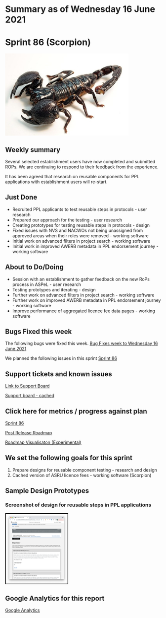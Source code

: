 # Summary as of Wednesday 16 June 2021 

# Sprint 86 (Scorpion)

![Emperor Scorpion](graphs/emperor_scorpion.jpg)

## Weekly summary
Several selected establishment users have now completed and submitted ROPs. We are continuing to respond to their feedback from the experience. 

It has been agreed that research on reusable components for PPL applications with establishment users will re-start. 

## Just Done
* Recruited PPL applicants to test reusable steps in protocols - user research
* Prepared our approach for the testing - user research
* Creating prototypes for testing reusable steps in protocols  - design
* Fixed issues with NVS and NACWOs not being unassigned from approved areas when their roles were removed - working software
* Initial work on advanced filters in project search - working software
* Initial work in improved AWERB metadata in PPL endorsement journey - working software

## About to Do/Doing
* Session with an establishment to gather feedback on the new RoPs process in ASPeL - user research
* Testing prototypes and iterating - design
* Further work on advanced filters in project search - working software
* Further work on improved AWERB metadata in PPL endorsement journey - working software
* Improve performance of aggregated licence fee data pages - working software

## Bugs Fixed this week
The following bugs were fixed this week.
[Bug Fixes week to Wednesday 16 June 2021](graphs/bugs16062021.png)

We planned the following issues in this sprint 
[Sprint 86](graphs/sprint16062021.png)

## Support tickets and known issues
[Link to Support Board](https://collaboration.homeoffice.gov.uk/jira/secure/RapidBoard.jspa?rapidView=1717&selectedIssue=ASSB-253)

[Support board - cached](graphs/supportBoard16062021.png)

## Click here for metrics / progress against plan
[Sprint 86](graphs/progress16062021.png)

[Post Release Roadmap](graphs/roadmap16062021.png)

[Roadmap Visualisaton (Experimental) ](roadmapVisualisation16062021.md)

## We set the following goals for this sprint
1. Prepare designs for reusable component testing - research and design 
2. Cached version of ASRU licence fees - working software (Scorpion)


## Sample Design Prototypes
### Screenshot of design for reusable steps in PPL applications
<a href="graphs/proto1_16062021.png"><img src="graphs/proto1_16062021.png" alt="HTML5 Icon" width="200" style="border:2px solid black"></a>
<br>


## Google Analytics for this report
[Google Analytics](graphs/GA16062021.png)

